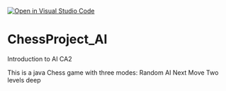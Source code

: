 [![Open in Visual Studio Code](https://classroom.github.com/assets/open-in-vscode-f059dc9a6f8d3a56e377f745f24479a46679e63a5d9fe6f495e02850cd0d8118.svg)](https://classroom.github.com/online_ide?assignment_repo_id=6316489&assignment_repo_type=AssignmentRepo)
# ChessProject_AI
Introduction to AI CA2

This is a java Chess game with three modes:
Random AI
Next Move
Two levels deep
